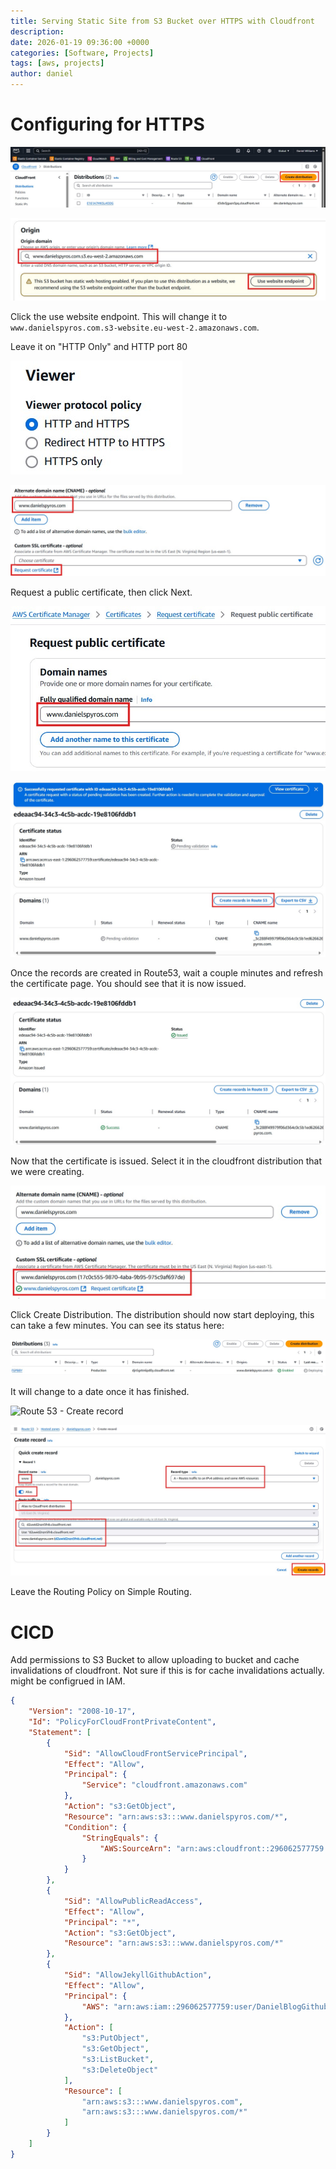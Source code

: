 ```yaml
---
title: Serving Static Site from S3 Bucket over HTTPS with Cloudfront
description: 
date: 2026-01-19 09:36:00 +0000
categories: [Software, Projects]
tags: [aws, projects]
author: daniel
---
```

# Configuring for HTTPS

![Create cloudfront distribution](/assets/img/Cloudfront/cloudfront_createdistribution.jpg)

![Set cloudfront domain](/assets/img/Cloudfront/cloudfront_domain.jpg)

Click the use website endpoint. This will change it to `www.danielspyros.com.s3-website.eu-west-2.amazonaws.com`.

Leave it on "HTTP Only" and HTTP port 80


![Set cloudfront viewer protocol policy](/assets/img/Cloudfront/cloudfront_protocol.jpg)


![Set cloudfront certificate and alternate domain name](/assets/img/Cloudfront/cloudfront_certificate.jpg)

Request a public certificate, then click Next.

![Request certificate](/assets/img/Cloudfront/cloudfront_requestcertificate.jpg)

![Request Records](/assets/img/Cloudfront/cloudfront_createrecords.jpg)

Once the records are created in Route53, wait a couple minutes and refresh the certificate page. You should see that it is now issued.


![Certificate Issued](/assets/img/Cloudfront/cloudfront_certificate_issue.jpg)

Now that the certificate is issued. Select it in the cloudfront distribution that we were creating.

![Certificate Selected](/assets/img/Cloudfront/cloudfront_certificate_selected.jpg)

Click Create Distribution. The distribution should now start deploying, this can take a few minutes. You can see its status here:

![Distribution Status](/assets/img/Cloudfront/cloudfront_distribution_deploying.jpg)

It will change to a date once it has finished.




![Route 53 - Create record](/assets/img/Cloudfront/route53_createrecord.jpg)

![Route 53 - Create Alias](/assets/img/Cloudfront/route53_creatingalias.jpg)

Leave the Routing Policy on Simple Routing.


# CICD


Add permissions to S3 Bucket to allow uploading to bucket and cache invalidations of cloudfront. Not sure if this is for cache invalidations actually. might be configrued in IAM.
```json
{
    "Version": "2008-10-17",
    "Id": "PolicyForCloudFrontPrivateContent",
    "Statement": [
        {
            "Sid": "AllowCloudFrontServicePrincipal",
            "Effect": "Allow",
            "Principal": {
                "Service": "cloudfront.amazonaws.com"
            },
            "Action": "s3:GetObject",
            "Resource": "arn:aws:s3:::www.danielspyros.com/*",
            "Condition": {
                "StringEquals": {
                    "AWS:SourceArn": "arn:aws:cloudfront::296062577759:distribution/E3OSAEDN2J894S"
                }
            }
        },
        {
            "Sid": "AllowPublicReadAccess",
            "Effect": "Allow",
            "Principal": "*",
            "Action": "s3:GetObject",
            "Resource": "arn:aws:s3:::www.danielspyros.com/*"
        },
        {
            "Sid": "AllowJekyllGithubAction",
            "Effect": "Allow",
            "Principal": {
                "AWS": "arn:aws:iam::296062577759:user/DanielBlogGithubActions"
            },
            "Action": [
                "s3:PutObject",
                "s3:GetObject",
                "s3:ListBucket",
                "s3:DeleteObject"
            ],
            "Resource": [
                "arn:aws:s3:::www.danielspyros.com",
                "arn:aws:s3:::www.danielspyros.com/*"
            ]
        }
    ]
}
```


